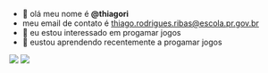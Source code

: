 - 👋 olá meu nome é **@thiagori**
- meu email de contato é thiago.rodrigues.ribas@escola.pr.gov.br
- 👀 eu estou interessado em progamar jogos
- 🌱 eustou aprendendo recentemente a progamar jogos

![](https://img.shields.io/badge/Scratch-4D97FF?style=for-the-badge&logo=Scratch&logoColor=white)
![](https://img.shields.io/badge/JavaScript-323330?style=for-the-badge&logo=javascript&logoColor=F7DF1E)
